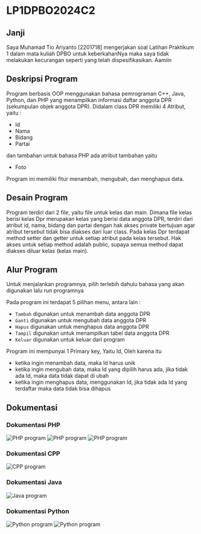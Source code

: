 # LP1DPBO2024C2
## Janji
Saya Muhamad Tio Ariyanto [2201718] mengerjakan soal Latihan Praktikum 1 dalam mata kuliah DPBO untuk keberkahanNya maka saya tidak melakukan kecurangan seperti yang telah dispesifikasikan. Aamiin

## Deskripsi Program
Program berbasis OOP menggunakan bahasa pemrograman C++, Java, Python, dan PHP yang menampilkan informasi daftar anggota DPR (sekumpulan objek anggota DPR). Didalam class DPR memiliki 4 Atribut, yaitu :
- Id
- Nama
- Bidang
- Partai

dan tambahan untuk bahasa PHP ada atribut tambahan yaitu
- Foto

Program ini memiliki fitur menambah, mengubah, dan menghapus data.

## Desain Program
Program terdiri dari 2 file, yaitu file untuk kelas dan main. Dimana file kelas berisi kelas Dpr merupakan kelas yang berisi data anggota DPR, terdiri dari atribut id, nama, bidang dan partai dengan hak akses private bertujuan agar atribut tersebut tidak bisa diakses dari luar class. Pada kelas Dpr terdapat method setter dan getter untuk setiap atribut pada kelas tersebut. Hak akses untuk setiap method adalah public, supaya semua method dapat diakses diluar kelas (kelas main).

## Alur Program
Untuk menjalankan programnya, pilih terlebih dahulu bahasa yang akan digunakan lalu run programnya

Pada program ini terdapat 5 pilihan menu, antara lain :
* `Tambah` digunakan untuk menambah data anggota DPR
* `Ganti` digunakan untuk mengubah data anggota DPR
* `Hapus` digunakan untuk menghapus data anggota DPR
* `Tampil` digunakan untuk menampilkan tabel data anggota DPR 
* `Keluar` digunakan untuk keluar dari program

Program ini mempunyai 1 Primary key, Yaitu Id, Oleh karena itu
* ketika ingin menambah data, maka Id harus unik
* ketika ingin mengubah data, maka Id yang dipilih harus ada, jika tidak ada Id, maka data tidak dapat di ubah
* ketika ingin menghapus data, menggunakan Id, jika tidak ada Id yang terdaftar maka data tidak bisa dihapus

## Dokumentasi
### Dokumentasi PHP
![PHP program](PHP/ss/1.png)
![PHP program](PHP/ss/2.png)
![PHP program](PHP/ss/3.png)

### Dokumentasi CPP
![CPP program](CPP/ss.png)

### Dokumentasi Java
![Java program](Java/ss.png)

### Dokumentasi Python
![Python program](PY/ss.png)
![Python program](PY/ss2.png)

